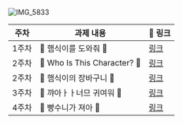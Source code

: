 ![IMG_5833](https://user-images.githubusercontent.com/79238676/162111804-2dd8066f-09df-4b4f-ad8d-96cc7cfba8cd.PNG)

|주차|과제 내용|🔗 링크|
|------|---|---|
|1주차|🍔 햄식이를 도와줘 🍔|[링크](https://github.com/THE-SOPT-WEB/hongSeoHee/pull/3)|
|2주차| 🏰 Who Is This Character? 🏰 |[링크](https://github.com/THE-SOPT-WEB/hongSeoHee/pull/4)|
|2주차|🛒 햄식이의 장바구니 🛒  |[링크](https://github.com/THE-SOPT-WEB/hongSeoHee/pull/5)|
| 3주차|💖 꺄아ㅏㅏ너므 귀여워 💖|[링크](https://github.com/THE-SOPT-WEB/hongSeoHee/pull/6)|
| 4주차| 🍰 빵수니가 져아 🍰|[링크](https://github.com/THE-SOPT-WEB/hongSeoHee/pull/7)|
